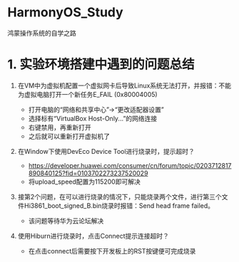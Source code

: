 # HarmonyOS_Study
鸿蒙操作系统的自学之路

# 1. 实验环境搭建中遇到的问题总结
1. 在VM中为虚拟机配置一个虚拟网卡后导致Linux系统无法打开，并报错：不能为虚拟电脑打开一个新任务E_FAIL (0x80004005)
    - 打开电脑的“网络和共享中心”->“更改适配器设置”
    - 选择标有“VirtualBox Host-Only...”的网络连接
    - 右键禁用，再重新打开
    - 之后就可以重新打开虚拟机了

2. 在Window下使用DevEco Device Tool进行烧录时，提示超时？
    - https://developer.huawei.com/consumer/cn/forum/topic/0203712817890840125?fid=0103702273237520029
    - 将upload_speed配置为115200即可解决

3. 接第2个问题，在可以进行烧录的情况下，只能烧录两个文件，进行第三个文件Hi3861_boot_signed_B.bin烧录时报错：Send head frame failed。
    - 该问题等待华为云论坛解决

4. 使用Hiburn进行烧录时，点击Connect提示连接超时？
    - 在点击connect后需要按下开发板上的RST按键便可完成烧录

